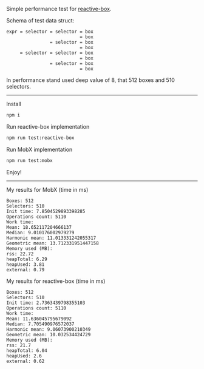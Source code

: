 Simple performance test for [reactive-box](https://github.com/betula/reactive-box).

Schema of test data struct:

```
expr = selector = selector = box
                           = box
                = selector = box
                           = box
     = selector = selector = box
                           = box
                = selector = box
                           = box
```

In performance stand used deep value of 8, that 512 boxes and 510 selectors.

<hr>

Install

```bash
npm i
```

Run reactive-box implementation
```bash
npm run test:reactive-box
```

Run MobX implementation
```bash
npm run test:mobx
```

Enjoy!

<hr>

My results for MobX (time in ms)
```
Boxes: 512
Selectors: 510
Init time: 7.8504529893398285
Operations count: 5110
Work time:
Mean: 18.652117204666137
Median: 9.010176002979279
Harmonic mean: 11.013331242055317
Geometric mean: 13.712331951447158
Memory used (MB):
rss: 22.72
heapTotal: 6.29
heapUsed: 3.81
external: 0.79
```

My results for reactive-box (time in ms)
```
Boxes: 512
Selectors: 510
Init time: 2.7363439798355103
Operations count: 5110
Work time:
Mean: 11.636045795679092
Median: 7.705490976572037
Harmonic mean: 9.06073900210349
Geometric mean: 10.032534424729
Memory used (MB):
rss: 21.7
heapTotal: 6.04
heapUsed: 2.6
external: 0.62
```
